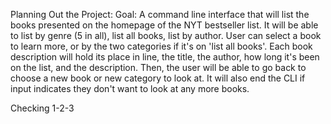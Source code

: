 Planning Out the Project:
Goal: A command line interface that will list the books presented on the homepage of the NYT bestseller list.
It will be able to list by genre (5 in all), list all books, list by author.
User can select a book to learn more, or by the two categories if it's on 'list all books'.
Each book description will hold its place in line, the title, the author, how long it's been on the list, and the description.
Then, the user will be able to go back to choose a new book or new category to look at. It will also end the CLI if input indicates they don't want to look at any more books.


Checking 1-2-3
